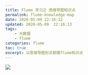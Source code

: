 ```yaml
---
title: Flume 学习之 思维导图知识点
permalink: flume-knowledge-map
date: 2020-05-09 22:16:12
updated: 2020-05-09  22:16:13
tags: 
    - 大数据
    - flume
categories: flume
toc: true
excerpt: 以思维导图形式梳理flume知识点
---
```


![](https://static.studytime.xin/image/articles/spring-bootFlume.png)
